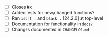<!-- Feel free to remove check-list items aren't relevant to your change -->

 - [ ] Closes #x
 - [ ] Added tests for new/changed functions?
 - [ ] Ran `isort .` and `black .` [24.2.0] at top-level
 - [ ] Documentation for functionality in `docs/`
 - [ ] Changes documented in `CHANGELOG.md`
